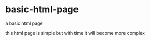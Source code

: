 # basic-html-page
a basic html page


this html page is simple but with time it will become more complex
